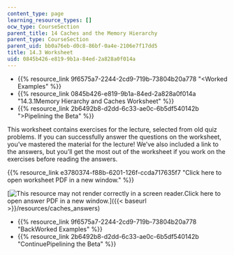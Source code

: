 ```yaml
---
content_type: page
learning_resource_types: []
ocw_type: CourseSection
parent_title: 14 Caches and the Memory Hierarchy
parent_type: CourseSection
parent_uid: bb0a76eb-d0c8-86bf-0a4e-2106e7f17dd5
title: 14.3 Worksheet
uid: 0845b426-e819-9b1a-84ed-2a828a0f014a
---
```


*   {{% resource_link 9f6575a7-2244-2cd9-719b-73804b20a778 "\<Worked Examples" %}}
*   {{% resource_link 0845b426-e819-9b1a-84ed-2a828a0f014a "14.3.1Memory Hierarchy and Caches Worksheet" %}}
*   {{% resource_link 2b6492b8-d2dd-6c33-ae0c-6b5df540142b "\>Pipelining the Beta" %}}

This worksheet contains exercises for the lecture, selected from old quiz problems. If you can successfully answer the questions on the worksheet, you’ve mastered the material for the lecture! We’ve also included a link to the answers, but you’ll get the most out of the worksheet if you work on the exercises before reading the answers.

{{% resource_link e3780374-f88b-6201-126f-ccda717635f7 "Click here to open worksheet PDF in a new window." %}}

[![This resource may not render correctly in a screen reader.](/images/inacessible.gif)Click here to open answer PDF in a new window.]({{< baseurl >}}/resources/caches_answers)

*   {{% resource_link 9f6575a7-2244-2cd9-719b-73804b20a778 "BackWorked Examples" %}}
*   {{% resource_link 2b6492b8-d2dd-6c33-ae0c-6b5df540142b "ContinuePipelining the Beta" %}}